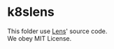 # k8slens

This folder use [Lens](https://github.com/lensapp/lens)' source code.  
We obey MIT License.
